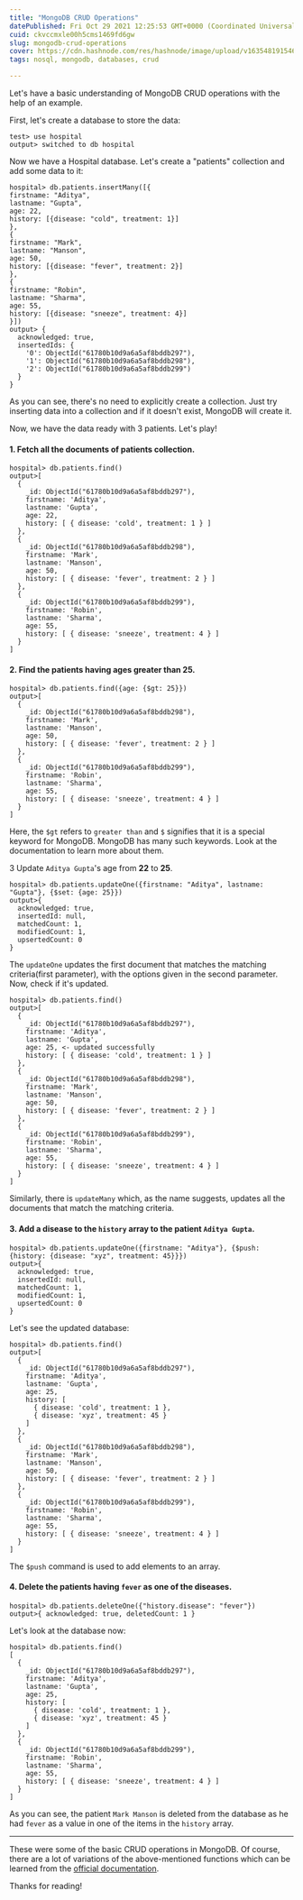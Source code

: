 ```yaml
---
title: "MongoDB CRUD Operations"
datePublished: Fri Oct 29 2021 12:25:53 GMT+0000 (Coordinated Universal Time)
cuid: ckvccmxle00h5cms1469fd6gw
slug: mongodb-crud-operations
cover: https://cdn.hashnode.com/res/hashnode/image/upload/v1635481915463/hiPIdjNIRc.png
tags: nosql, mongodb, databases, crud

---
```


Let's have a basic understanding of MongoDB CRUD operations with the help of an example.

First, let's create a database to store the data:

```
test> use hospital
output> switched to db hospital

``` 

Now we have a Hospital database. Let's create a "patients" collection and add some data to it:

```
hospital> db.patients.insertMany([{
firstname: "Aditya", 
lastname: "Gupta", 
age: 22, 
history: [{disease: "cold", treatment: 1}]
}, 
{
firstname: "Mark", 
lastname: "Manson", 
age: 50, 
history: [{disease: "fever", treatment: 2}]
}, 
{
firstname: "Robin", 
lastname: "Sharma", 
age: 55, 
history: [{disease: "sneeze", treatment: 4}]
}])
output> {
  acknowledged: true,
  insertedIds: {
    '0': ObjectId("61780b10d9a6a5af8bddb297"),
    '1': ObjectId("61780b10d9a6a5af8bddb298"),
    '2': ObjectId("61780b10d9a6a5af8bddb299")
  }
}
```
As you can see, there's no need to explicitly create a collection. Just try inserting data into a collection and if it doesn't exist, MongoDB will create it. 

Now, we have the data ready with 3 patients. Let's play!

#### 1. Fetch all the documents of patients collection.

```
hospital> db.patients.find()
output>[
  {
    _id: ObjectId("61780b10d9a6a5af8bddb297"),
    firstname: 'Aditya',
    lastname: 'Gupta',
    age: 22,
    history: [ { disease: 'cold', treatment: 1 } ]
  },
  {
    _id: ObjectId("61780b10d9a6a5af8bddb298"),
    firstname: 'Mark',
    lastname: 'Manson',
    age: 50,
    history: [ { disease: 'fever', treatment: 2 } ]
  },
  {
    _id: ObjectId("61780b10d9a6a5af8bddb299"),
    firstname: 'Robin',
    lastname: 'Sharma',
    age: 55,
    history: [ { disease: 'sneeze', treatment: 4 } ]
  }
]
```

#### 2. Find the patients having ages greater than 25.

```
hospital> db.patients.find({age: {$gt: 25}})
output>[
  {
    _id: ObjectId("61780b10d9a6a5af8bddb298"),
    firstname: 'Mark',
    lastname: 'Manson',
    age: 50,
    history: [ { disease: 'fever', treatment: 2 } ]
  },
  {
    _id: ObjectId("61780b10d9a6a5af8bddb299"),
    firstname: 'Robin',
    lastname: 'Sharma',
    age: 55,
    history: [ { disease: 'sneeze', treatment: 4 } ]
  }
]
```
Here, the `$gt` refers to `greater than` and `$` signifies that it is a special keyword for MongoDB. MongoDB has many such keywords. Look at the documentation to learn more about them.

3 Update `Aditya Gupta`'s age from **22** to **25**.
```
hospital> db.patients.updateOne({firstname: "Aditya", lastname: "Gupta"}, {$set: {age: 25}})
output>{
  acknowledged: true,
  insertedId: null,
  matchedCount: 1,
  modifiedCount: 1,
  upsertedCount: 0
}
```
The `updateOne` updates the first document that matches the matching criteria(first parameter), with the options given in the second parameter.
Now, check if it's updated.
```
hospital> db.patients.find()
output>[
  {
    _id: ObjectId("61780b10d9a6a5af8bddb297"),
    firstname: 'Aditya',
    lastname: 'Gupta',
    age: 25, <- updated successfully
    history: [ { disease: 'cold', treatment: 1 } ]
  },
  {
    _id: ObjectId("61780b10d9a6a5af8bddb298"),
    firstname: 'Mark',
    lastname: 'Manson',
    age: 50,
    history: [ { disease: 'fever', treatment: 2 } ]
  },
  {
    _id: ObjectId("61780b10d9a6a5af8bddb299"),
    firstname: 'Robin',
    lastname: 'Sharma',
    age: 55,
    history: [ { disease: 'sneeze', treatment: 4 } ]
  }
]
```
Similarly, there is `updateMany` which, as the name suggests, updates all the documents that match the matching criteria.
#### 3. Add a disease to the `history` array to the patient `Aditya Gupta`.
```
hospital> db.patients.updateOne({firstname: "Aditya"}, {$push: {history: {disease: "xyz", treatment: 45}}})
output>{
  acknowledged: true,
  insertedId: null,
  matchedCount: 1,
  modifiedCount: 1,
  upsertedCount: 0
}
```
Let's see the updated database:
```
hospital> db.patients.find()
output>[
  {
    _id: ObjectId("61780b10d9a6a5af8bddb297"),
    firstname: 'Aditya',
    lastname: 'Gupta',
    age: 25,
    history: [
      { disease: 'cold', treatment: 1 },
      { disease: 'xyz', treatment: 45 }
    ]
  },
  {
    _id: ObjectId("61780b10d9a6a5af8bddb298"),
    firstname: 'Mark',
    lastname: 'Manson',
    age: 50,
    history: [ { disease: 'fever', treatment: 2 } ]
  },
  {
    _id: ObjectId("61780b10d9a6a5af8bddb299"),
    firstname: 'Robin',
    lastname: 'Sharma',
    age: 55,
    history: [ { disease: 'sneeze', treatment: 4 } ]
  }
]
```
The `$push` command is used to add elements to an array.
#### 4. Delete the patients having `fever` as one of the diseases.
```
hospital> db.patients.deleteOne({"history.disease": "fever"})
output>{ acknowledged: true, deletedCount: 1 }
```
Let's look at the database now:
```
hospital> db.patients.find()
[
  {
    _id: ObjectId("61780b10d9a6a5af8bddb297"),
    firstname: 'Aditya',
    lastname: 'Gupta',
    age: 25,
    history: [
      { disease: 'cold', treatment: 1 },
      { disease: 'xyz', treatment: 45 }
    ]
  },
  {
    _id: ObjectId("61780b10d9a6a5af8bddb299"),
    firstname: 'Robin',
    lastname: 'Sharma',
    age: 55,
    history: [ { disease: 'sneeze', treatment: 4 } ]
  }
]
```
As you can see, the patient `Mark Manson` is deleted from the database as he had `fever` as a value in one of the items in the `history` array.
_____
These were some of the basic CRUD operations in MongoDB. Of course, there are a lot of variations of the above-mentioned functions which can be learned from the  [official documentation](https://docs.mongodb.com/).

Thanks for reading!